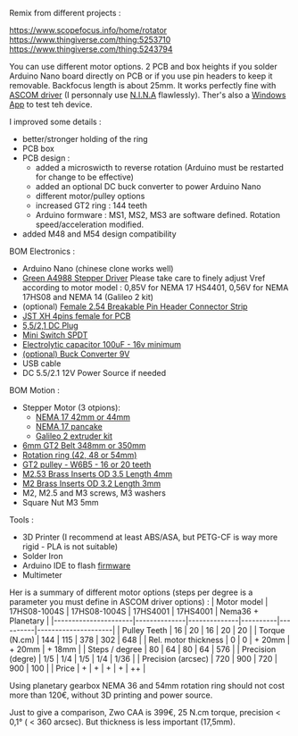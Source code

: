 Remix from different projects :

https://www.scopefocus.info/home/rotator
<br>
https://www.thingiverse.com/thing:5253710
<br>
https://www.thingiverse.com/thing:5243794
<br>

You can use different motor options. 2 PCB and box heights if you solder Arduino Nano board directly on PCB or if you use pin headers to keep it removable.
Backfocus length is about 25mm.
It works perfectly fine with [ASCOM driver](https://drive.google.com/file/d/1Zqj4HnF0sWtz7hacBCAIt85_bKwMDyPM/view?usp=drive_web) (I personnaly use [N.I.N.A](https://nighttime-imaging.eu/) flawlessly).
Ther's also a [Windows App](https://drive.google.com/file/d/1RpfXV0fqB5MPrnLDqRJleW-3eae0BWBA/view?usp=drive_web) to test teh device.

I improved some details :
- better/stronger holding of the ring
- PCB box
- PCB design :
    - added a microswicth to reverse rotation (Arduino must be restarted for change to be effective)
    - added an optional DC buck converter to power Arduino Nano
    - different motor/pulley options
    - increased GT2 ring : 144 teeth
    - Arduino formware : MS1, MS2, MS3 are software defined. Rotation speed/acceleration modified.
- added M48 and M54 design compatibility

BOM Electronics :
- Arduino Nano (chinese clone works well)
- [Green A4988 Stepper Driver](https://fr.aliexpress.com/item/1005006096236486.html?spm=a2g0o.productlist.main.8.791e3ee0x2Wejk&aem_p4p_detail=202506010202186818268424725510002111803&algo_pvid=7a1784a4-9744-448c-bee4-7cddd74eeb53&algo_exp_id=7a1784a4-9744-448c-bee4-7cddd74eeb53-7&pdp_ext_f=%7B%22order%22%3A%2276%22%2C%22eval%22%3A%221%22%7D&pdp_npi=4%40dis%21EUR%211.37%211.37%21%21%2110.91%2110.91%21%402103867617487685385324645e6d48%2112000035721699088%21sea%21FR%213635870101%21X&curPageLogUid=JKusflGrCwJZ&utparam-url=scene%3Asearch%7Cquery_from%3A&search_p4p_id=202506010202186818268424725510002111803_2) Please take care to finely adjust Vref according to motor model : 0,85V for NEMA 17 HS4401, 0,56V for NEMA 17HS08 and NEMA 14 (Galileo 2 kit)
- (optional) [Female 2.54 Breakable Pin Header Connector Strip](https://fr.aliexpress.com/item/32993182990.html?spm=a2g0o.order_list.order_list_main.99.381f5e5bU6l48Z&gatewayAdapt=glo2fra)
- [JST XH 4pins female for PCB](https://fr.aliexpress.com/item/1005003422202370.html?spm=a2g0o.productlist.main.4.733c123e123eIp&aem_p4p_detail=202506010201514339813061075800002537197&algo_pvid=ce47df3f-900f-4b5d-bcdf-438aafe58a9d&algo_exp_id=ce47df3f-900f-4b5d-bcdf-438aafe58a9d-3&pdp_ext_f=%7B%22order%22%3A%222127%22%2C%22eval%22%3A%221%22%7D&pdp_npi=4%40dis%21EUR%211.30%211.23%21%21%211.44%211.36%21%40211b618e17487685111562397e07c5%2112000027276250001%21sea%21FR%213635870101%21X&curPageLogUid=zPfz1wz6K1ms&utparam-url=scene%3Asearch%7Cquery_from%3A&search_p4p_id=202506010201514339813061075800002537197_1)
- [5,5/2,1 DC Plug](https://fr.aliexpress.com/item/32872192541.html?spm=a2g0o.order_list.order_list_main.326.10785e5bllgH6n&gatewayAdapt=glo2fra)
- [Mini Switch SPDT](https://fr.aliexpress.com/item/4000042632226.html?spm=a2g0o.order_list.order_list_main.58.10785e5bllgH6n&gatewayAdapt=glo2fra)
- [Electrolytic capacitor 100uF - 16v minimum](https://fr.aliexpress.com/item/1005005558643765.html?spm=a2g0o.productlist.main.4.7733650dndkFgK&aem_p4p_detail=2025060305001214367913890144880005565257&algo_pvid=be663ffa-9815-4268-9c28-af99f5bdd686&algo_exp_id=be663ffa-9815-4268-9c28-af99f5bdd686-3&pdp_ext_f=%7B%22order%22%3A%22684%22%2C%22eval%22%3A%221%22%7D&pdp_npi=4%40dis%21EUR%211.28%211.28%21%21%211.43%211.43%21%40211b628117489520127128549e19eb%2112000033538166697%21sea%21FR%213635870101%21X&curPageLogUid=BbOlFtO9EoH9&utparam-url=scene%3Asearch%7Cquery_from%3A&search_p4p_id=2025060305001214367913890144880005565257_1)
- [(optional) Buck Converter 9V](https://fr.aliexpress.com/item/1005007342634171.html?spm=a2g0o.order_list.order_list_main.106.20895e5bOiKojo&gatewayAdapt=glo2fra)
- USB cable
- DC 5.5/2.1 12V Power Source if needed

BOM Motion :
- Stepper Motor (3 otpions):
    - [NEMA 17 42mm or 44mm](https://fr.aliexpress.com/item/1005001303445983.html?spm=a2g0o.productlist.main.4.20d427b31qxGxm&aem_p4p_detail=202506030448011352536900570520003778984&algo_pvid=9c4a57d1-3508-4f53-8bb7-7d7ab55c7ab2&algo_exp_id=9c4a57d1-3508-4f53-8bb7-7d7ab55c7ab2-3&pdp_ext_f=%7B%22order%22%3A%22123%22%2C%22eval%22%3A%221%22%7D&pdp_npi=4%40dis%21EUR%2111.79%2111.79%21%21%2113.16%2113.15%21%402103835c17489512811927965e2491%2112000015638300802%21sea%21FR%213635870101%21X&curPageLogUid=UG3BMvaVRvPK&utparam-url=scene%3Asearch%7Cquery_from%3A&search_p4p_id=202506030448011352536900570520003778984_1)
    - [NEMA 17 pancake](https://fr.aliexpress.com/item/1005005742670433.html?spm=a2g0o.order_list.order_list_main.22.20895e5bfEFmwY&gatewayAdapt=glo2fra)
    - [Galileo 2 extruder kit](https://fr.aliexpress.com/item/1005007811125592.html?spm=a2g0o.order_list.order_list_main.5.7efb5e5bMKatdZ&gatewayAdapt=glo2fra)
- [6mm GT2 Belt 348mm or 350mm](https://fr.aliexpress.com/item/1005003420210494.html?spm=a2g0o.order_list.order_list_main.93.20895e5bfEFmwY&gatewayAdapt=glo2fra)
- [Rotation ring (42, 48 or 54mm)](https://fr.aliexpress.com/item/33018620597.html?spm=a2g0o.order_list.order_list_main.148.20895e5bfEFmwY&gatewayAdapt=glo2fra)
- [GT2 pulley - W6B5 - 16 or 20 teeth](https://fr.aliexpress.com/item/1005001933418605.html?spm=a2g0o.order_list.order_list_main.36.20895e5bOiKojo&gatewayAdapt=glo2fra)
- [M2.53 Brass Inserts OD 3.5 Length 4mm](https://fr.aliexpress.com/item/1005004535859664.html?spm=a2g0o.order_list.order_list_main.67.20895e5bOiKojo&gatewayAdapt=glo2fra)
- [M2 Brass Inserts OD 3.2 Length 3mm](https://fr.aliexpress.com/item/1005003582355741.html?spm=a2g0o.order_list.order_list_main.72.20895e5bOiKojo&gatewayAdapt=glo2fra)
- M2, M2.5 and M3 screws, M3 washers
- Square Nut M3 5mm

Tools :
- 3D Printer (I recommend at least ABS/ASA, but PETG-CF is way more rigid - PLA is not suitable)
- Solder Iron
- Arduino IDE to flash [firmware](https://github.com/m0k2001/astrofieldrotator/tree/main/Arduino/ArduinoRotatorFirmware_ver1008_switch)
- Multimeter

Her is a summary of different motor options (steps per degree is a parameter you must define in ASCOM driver options) :
| Motor model          | 17HS08-1004S | 17HS08-1004S | 17HS4001 | 17HS4001 | Nema36 + Planetary  |
|----------------------|--------------|--------------|----------|----------|---------------------|
| Pulley Teeth         | 16           | 20           | 16       | 20       | 20                  |
| Torque (N.cm)        | 144          | 115          | 378      | 302      | 648                 |
| Rel. motor thickness | 0            | 0            | + 20mm   | + 20mm   | + 18mm              |
| Steps / degree       | 80           | 64           | 80       | 64       | 576                 |
| Precision (degre)    | 1/5          | 1/4          | 1/5      | 1/4      | 1/36                |
| Precision (arcsec)   | 720          | 900          | 720      | 900      | 100                 |
| Price                | +            | +            | +        | +        | ++                  |

Using planetary gearbox NEMA 36 and 54mm rotation ring should not cost more than 120€, without 3D printing and power source.

Just to give a comparison, Zwo CAA is 399€, 25 N.cm torque, precision < 0,1° ( < 360 arcsec). But thickness is less important (17,5mm).
